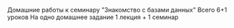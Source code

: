 Домашние работы к семинару "Знакомство с базами данных"
Всего 6+1 уроков
На одно домашнее задание 1 лекция + 1 семинар

